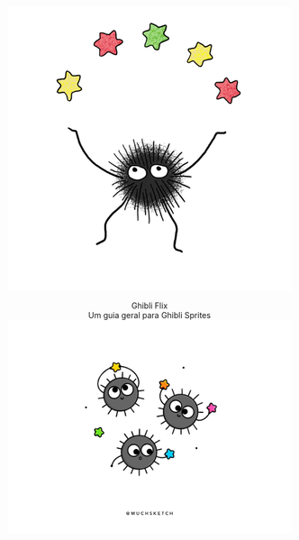 

<p align="center">
<img src= "./images/SootSpriteTee11_700x700_crop_center.webp" alt="Sprite with starts">
</p>

<section align="center"> Ghibli Flix
<article> Um guia geral para Ghibli Sprites
<img src="./images/sprites.webp">
</article>
</section>





